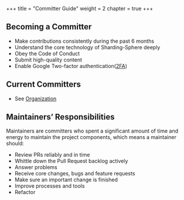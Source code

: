 +++
title = "Committer Guide"
weight = 2
chapter = true
+++

## Becoming a Committer

 - Make contributions consistently during the past 6 months
 - Understand the core technology of Sharding-Sphere deeply
 - Obey the Code of Conduct
 - Submit high-quality content
 - Enable Google Two-factor authentication([2FA](/en/contribute/2fa/))

## Current Committers

 - See [Organization](/en/organization/)
 
## Maintainers’ Responsibilities

Maintainers are committers who spent a significant amount of time and energy to maintain the project components, which means a maintainer should:
 
 - Review PRs reliably and in time
 - Whittle down the Pull Request backlog actively
 - Answer problems
 - Receive core changes, bugs and feature requests
 - Make sure an important change is finished
 - Improve processes and tools
 - Refactor
